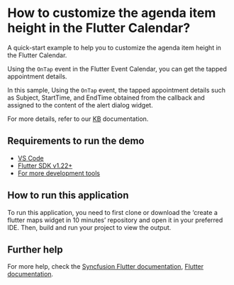 # How to customize the agenda item height in the Flutter Calendar?

A quick-start example to help you to customize the agenda item height in the Flutter Calendar.

Using the `OnTap` event in the Flutter Event Calendar, you can get the tapped appointment details.

In this sample, Using the `OnTap` event, the tapped appointment details such as Subject, StartTime, and EndTime obtained from the callback and assigned to the content of the alert dialog widget.

For more details, refer to our [KB](https://www.syncfusion.com/kb/10999/how-to-get-appointment-details-from-the-ontap-event-of-the-flutter-calendar) documentation.

## Requirements to run the demo
* [VS Code](https://code.visualstudio.com/download)
* [Flutter SDK v1.22+](https://flutter.dev/docs/development/tools/sdk/overview)
* [For more development tools](https://flutter.dev/docs/development/tools/devtools/overview)

## How to run this application
To run this application, you need to first clone or download the ‘create a flutter maps widget in 10 minutes’ repository and open it in your preferred IDE. Then, build and run your project to view the output.

## Further help
For more help, check the [Syncfusion Flutter documentation](https://help.syncfusion.com/flutter/introduction/overview),
 [Flutter documentation](https://flutter.dev/docs/get-started/install).